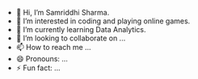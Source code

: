 - 👋 Hi, I’m Samriddhi Sharma.
- 👀 I’m interested in coding and playing online games.
- 🌱 I’m currently learning Data Analytics.
- 💞️ I’m looking to collaborate on ...
- 📫 How to reach me ...
- 😄 Pronouns: ...
- ⚡ Fun fact: ...

<!---
samriddhi699/samriddhi699 is a ✨ special ✨ repository because its `README.md` (this file) appears on your GitHub profile.
You can click the Preview link to take a look at your changes.
--->
